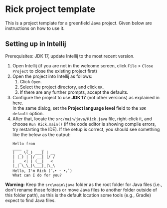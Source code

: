 # Rick project template

This is a project template for a greenfield Java project. Given below are instructions on how to use it.

## Setting up in Intellij

Prerequisites: JDK 17, update Intellij to the most recent version.

1. Open Intellij (if you are not in the welcome screen, click `File` > `Close Project` to close the existing project first)
1. Open the project into Intellij as follows:
   1. Click `Open`.
   1. Select the project directory, and click `OK`.
   1. If there are any further prompts, accept the defaults.
1. Configure the project to use **JDK 17** (not other versions) as explained in [here](https://www.jetbrains.com/help/idea/sdk.html#set-up-jdk).<br>
   In the same dialog, set the **Project language level** field to the `SDK default` option.
1. After that, locate the `src/main/java/Rick.java` file, right-click it, and choose `Run Rick.main()` (if the code editor is showing compile errors, try restarting the IDE). If the setup is correct, you should see something like the below as the output:
   ```
   Hello from
   ____  _      _
   |  _ \(_) ___| | __
   | |_) | |/ __| |/ /
   |  _ <| | (__|   <
   |_| \_\_|\___|_|\_\
   Hello, I'm Rick (´｡• ᵕ •｡`)
   What can I do for you?
   ```

**Warning:** Keep the `src\main\java` folder as the root folder for Java files (i.e., don't rename those folders or move Java files to another folder outside of this folder path), as this is the default location some tools (e.g., Gradle) expect to find Java files.
